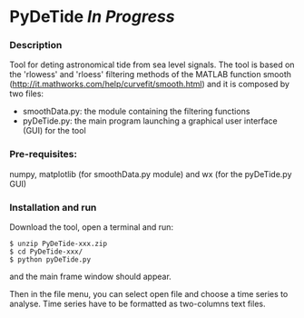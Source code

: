 # PyDeTide *In Progress*


### Description
Tool for deting astronomical tide from sea level signals.
The tool is based on the 'rlowess' and 'rloess' filtering methods of the MATLAB function smooth (http://it.mathworks.com/help/curvefit/smooth.html) and it is composed by two files:

* smoothData.py: the module containing the filtering functions
* pyDeTide.py:   the main program launching a graphical user interface (GUI) for the tool


### Pre-requisites:
numpy, matplotlib (for smoothData.py module) and wx (for the pyDeTide.py GUI)


### Installation and run
Download the tool, open a terminal and run:
```
$ unzip PyDeTide-xxx.zip
$ cd PyDeTide-xxx/
$ python pyDeTide.py
```
and the main frame window should appear.

Then in the file menu, you can select open file and choose a time series to analyse.
Time series have to be formatted as two-columns text files. 


